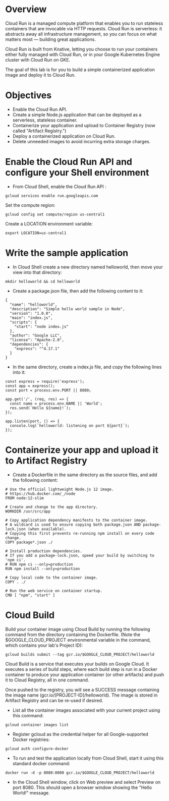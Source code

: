 # Overview

Cloud Run is a managed compute platform that enables you to run stateless containers that are invocable via HTTP requests. Cloud Run is serverless: it abstracts away all infrastructure management, so you can focus on what matters most — building great applications.

Cloud Run is built from Knative, letting you choose to run your containers either fully managed with Cloud Run, or in your Google Kubernetes Engine cluster with Cloud Run on GKE.

The goal of this lab is for you to build a simple containerized application image and deploy it to Cloud Run.

# Objectives

- Enable the Cloud Run API.
- Create a simple Node.js application that can be deployed as a serverless, stateless container.
- Containerize your application and upload to Container Registry (now called "Artifact Registry.")
- Deploy a containerized application on Cloud Run.
- Delete unneeded images to avoid incurring extra storage charges.

# Enable the Cloud Run API and configure your Shell environment

- From Cloud Shell, enable the Cloud Run API :

```
gcloud services enable run.googleapis.com
```

Set the compute region:

```
gcloud config set compute/region us-central1
```

Create a LOCATION environment variable:

```
export LOCATION=us-central1
```

# Write the sample application

- In Cloud Shell create a new directory named helloworld, then move your view into that directory:

```
mkdir helloworld && cd helloworld
```

- Create a package.json file, then add the following content to it:

```
{
  "name": "helloworld",
  "description": "Simple hello world sample in Node",
  "version": "1.0.0",
  "main": "index.js",
  "scripts": {
    "start": "node index.js"
  },
  "author": "Google LLC",
  "license": "Apache-2.0",
  "dependencies": {
    "express": "^4.17.1"
  }
}
```

- In the same directory, create a index.js file, and copy the following lines into it:

```
const express = require('express');
const app = express();
const port = process.env.PORT || 8080;

app.get('/', (req, res) => {
  const name = process.env.NAME || 'World';
  res.send(`Hello ${name}!`);
});

app.listen(port, () => {
  console.log(`helloworld: listening on port ${port}`);
});
```

# Containerize your app and upload it to Artifact Registry

- Create a Dockerfile in the same directory as the source files, and add the following content:

```
# Use the official lightweight Node.js 12 image.
# https://hub.docker.com/_/node
FROM node:12-slim

# Create and change to the app directory.
WORKDIR /usr/src/app

# Copy application dependency manifests to the container image.
# A wildcard is used to ensure copying both package.json AND package-lock.json (when available).
# Copying this first prevents re-running npm install on every code change.
COPY package*.json ./

# Install production dependencies.
# If you add a package-lock.json, speed your build by switching to 'npm ci'.
# RUN npm ci --only=production
RUN npm install --only=production

# Copy local code to the container image.
COPY . ./

# Run the web service on container startup.
CMD [ "npm", "start" ]
```

# Cloud Build

Build your container image using Cloud Build by running the following command from the directory containing the Dockerfile. (Note the $GOOGLE_CLOUD_PROJECT environmental variable in the command, which contains your lab's Project ID):

```
gcloud builds submit --tag gcr.io/$GOOGLE_CLOUD_PROJECT/helloworld
```

Cloud Build is a service that executes your builds on Google Cloud. It executes a series of build steps, where each build step is run in a Docker container to produce your application container (or other artifacts) and push it to Cloud Registry, all in one command.

Once pushed to the registry, you will see a SUCCESS message containing the image name (gcr.io/[PROJECT-ID]/helloworld). The image is stored in Artifact Registry and can be re-used if desired.

- List all the container images associated with your current project using this command:

```
gcloud container images list
```

- Register gcloud as the credential helper for all Google-supported Docker registries:

```
gcloud auth configure-docker
```

- To run and test the application locally from Cloud Shell, start it using this standard docker command:

```
docker run -d -p 8080:8080 gcr.io/$GOOGLE_CLOUD_PROJECT/helloworld
```

- In the Cloud Shell window, click on Web preview and select Preview on port 8080. This should open a browser window showing the "Hello World!" message.
